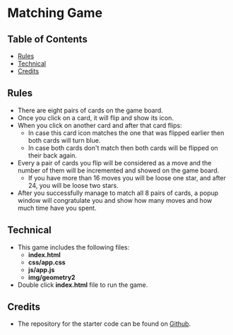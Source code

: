 # Matching Game

## Table of Contents

* [Rules](#rules)
* [Technical](#technical)
* [Credits](#credits)

## Rules

* There are eight pairs of cards on the game board.
* Once you click on a card, it will flip and show its icon.
* When you click on another card and after that card flips:
	* In case this card icon matches the one that was flipped earlier then both cards will turn blue.
    * In case both cards don't match then both cards will be flipped on their back again.
* Every a pair of cards you flip will be considered as a move and the number of them will be incremented and showed on the game board.
	* If you have more than 16 moves you will be loose one star, and after 24, you will be loose two stars.
* After you successfully manage to match all 8 pairs of cards, a popup window will congratulate you and show how many moves and how much time have you spent.

## Technical

* This game includes the following files:
	* **index.html**
	* **css/app.css**
	* **js/app.js**
    * **img/geometry2**
* Double click **index.html** file to run the game.

## Credits

* The repository for the starter code can be found on [Github](https://github.com/udacity/fend-project-memory-game).